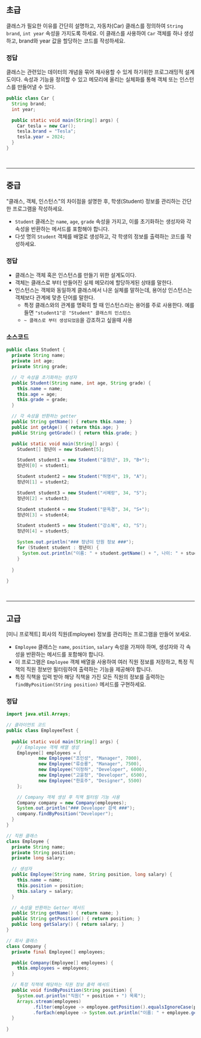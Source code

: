 ## 초급

클래스가 필요한 이유를 간단히 설명하고, 자동차(Car) 클래스를 정의하여 `String brand`, `int year` 속성을 가지도록 하세요. 이 클래스를 사용하여 `Car` 객체를 하나 생성하고, brand와 year 값을 할당하는 코드를 작성하세요.

### 정답
클래스는 관련있는 데이터의 개념을 묶어 재사용할 수 있게 하기위한 프로그래밍적 설계도이다.
속성과 기능을 정의할 수 있고 메모리에 올리는 실체화를 통해 객체 또는 인스턴스를 만들어낼 수 있다.

```java
public class Car {
  String brand;
  int year;

  public static void main(String[] args) {
    Car tesla = new Car();
    tesla.brand = "Tesla";
    tesla.year = 2024;
  }
}
```

<br>

----

## 중급

"클래스, 객체, 인스턴스"의 차이점을 설명한 후, 학생(Student) 정보를 관리하는 간단한 프로그램을 작성하세요.
- `Student` 클래스는 `name`, `age`, `grade` 속성을 가지고, 이를 초기화하는 생성자와 각 속성을 반환하는 메서드를 포함해야 합니다.
- 다섯 명의 `Student` 객체를 배열로 생성하고, 각 학생의 정보를 출력하는 코드를 작성하세요.

### 정답
- 클래스는 객체 혹은 인스턴스를 만들기 위한 설계도이다.
- 객체는 클래스로 부터 만들어진 실제 메모리에 할당하게된 상태를 말한다.
- 인스턴스는 객체와 동일하게 클래스에서 나온 실체를 말하는데, 용어상 인스턴스는 객체보다 관계에 맞춘 단어를 말한다. 
  - 특정 클래스와의 관계를 명확히 할 때 인스턴스라는 용어를 주로 사용한다. 예를들면 `"student1"은 "Student" 클래스의 인스턴스`
  - `~ 클래스로 부터 생성되었음`을 강조하고 싶을때 사용

### 소스코드

```java
public class Student {
  private String name;
  private int age;
  private String grade;

  // 각 속성을 초기화하는 생성자
  public Student(String name, int age, String grade) {
    this.name = name;
    this.age = age;
    this.grade = grade;
  }

  // 각 속성을 반환하는 getter
  public String getName() { return this.name; }
  public int getAge() { return this.age; }
  public String getGrade() { return this.grade; }

  public static void main(String[] args) {
    Student[] 정년이 = new Student[5];

    Student student1 = new Student("윤정년", 19, "B+");
    정년이[0] = student1;

    Student student2 = new Student("허영서", 19, "A");
    정년이[1] = student2;

    Student student3 = new Student("서혜랑", 34, "S");
    정년이[2] = student3;

    Student student4 = new Student("문옥경", 34, "S+");
    정년이[3] = student4;

    Student student5 = new Student("강소복", 43, "S");
    정년이[4] = student5;

    System.out.println("### 정년이 단원 정보 ###");
    for (Student student : 정년이) {
      System.out.println("이름: " + student.getName() + ", 나이: " + student.getAge() + ", 등급: " + student.getGrade());
    }
    
  }
  
}
```


<br>

----

## 고급

[미니 프로젝트] 회사의 직원(Employee) 정보를 관리하는 프로그램을 만들어 보세요.
- `Employee` 클래스는 `name`, `position`, `salary` 속성을 가져야 하며, 생성자와 각 속성을 반환하는 메서드를 포함해야 합니다.
- 이 프로그램은 `Employee` 객체 배열을 사용하여 여러 직원 정보를 저장하고, 특정 직책의 직원 정보만 필터링하여 출력하는 기능을 제공해야 합니다.
- 특정 직책을 입력 받아 해당 직책을 가진 모든 직원의 정보를 출력하는 `findByPosition(String position)` 메서드를 구현하세요.

### 정답
```java
import java.util.Arrays;

// 클라이언트 코드
public class EmployeeTest {
  
  public static void main(String[] args) {
    // Employee 객체 배열 생성
    Employee[] employees = {
            new Employee("조인성", "Manager", 7000),
            new Employee("류승룡", "Manager", 7500),
            new Employee("이정하", "Developer", 6000),
            new Employee("고윤정", "Developer", 6500),
            new Employee("한효주", "Designer", 5500)
    };

    // Company 객체 생성 후 직책 필터링 기능 사용
    Company company = new Company(employees);
    System.out.println("### Developer 검색 ###");
    company.findByPosition("Developer");
  }
}

// 직원 클래스
class Employee {
  private String name;
  private String position;
  private long salary;

  // 생성자
  public Employee(String name, String position, long salary) {
    this.name = name;
    this.position = position;
    this.salary = salary;
  }

  // 속성을 반환하는 Getter 메서드
  public String getName() { return name; }
  public String getPosition() { return position; }
  public long getSalary() { return salary; }
}

// 회사 클래스
class Company {
  private final Employee[] employees;

  public Company(Employee[] employees) {
    this.employees = employees;
  }

  // 특정 직책에 해당하는 직원 정보 출력 메서드
  public void findByPosition(String position) {
    System.out.println("직원(" + position + ") 목록");
    Arrays.stream(employees)
          .filter(employee -> employee.getPosition().equalsIgnoreCase(position))
          .forEach(employee -> System.out.println("이름: " + employee.getName() + ", 연봉: " + employee.getSalary()));
  }
  
}
```
